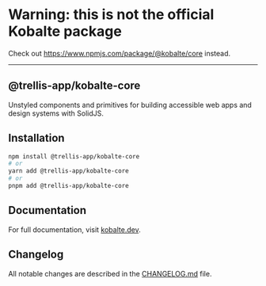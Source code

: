 # Warning: this is not the official Kobalte package
Check out https://www.npmjs.com/package/@kobalte/core instead.

---

## @trellis-app/kobalte-core

Unstyled components and primitives for building accessible web apps and design systems with SolidJS.

## Installation

```bash
npm install @trellis-app/kobalte-core
# or
yarn add @trellis-app/kobalte-core
# or
pnpm add @trellis-app/kobalte-core
```

## Documentation

For full documentation, visit [kobalte.dev](https://kobalte.dev/).

## Changelog

All notable changes are described in the [CHANGELOG.md](./CHANGELOG.md) file.
